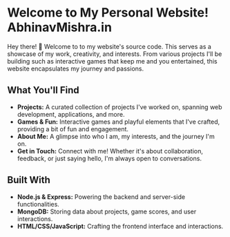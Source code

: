 # Welcome to My Personal Website! AbhinavMishra.in 

Hey there! 👋 Welcome to to my website's source code. This serves as a showcase of my work, creativity, and interests. From various projects I'll be building such as interactive games that keep me and you entertained, this website encapsulates my journey and passions.

## What You'll Find

- **Projects:** A curated collection of projects I've worked on, spanning web development, applications, and more.
- **Games & Fun:** Interactive games and playful elements that I've crafted, providing a bit of fun and engagement.
- **About Me:** A glimpse into who I am, my interests, and the journey I'm on.
- **Get in Touch:** Connect with me! Whether it's about collaboration, feedback, or just saying hello, I'm always open to conversations.

## Built With

- **Node.js & Express:** Powering the backend and server-side functionalities.
- **MongoDB:** Storing data about projects, game scores, and user interactions.
- **HTML/CSS/JavaScript:** Crafting the frontend interface and interactions.

